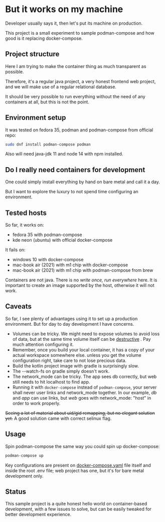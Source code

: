 # But it works on my machine

Developer usually says it, then let's put its machine on production.

This project is a small experiment to sample podman-compose and how good is it
replacing docker-compose.

## Project structure

Here I am trying to make the container thing as much transparent as possible.

Therefore, it's a regular java project, a very honest frontend web project, and
we will make use of a regular relational database.

It should be very possible to run everything without the need of any containers
at all, but this is not the point.

## Environment setup

It was tested on fedora 35, podman and podman-compose from official repo:

```bash
sudo dnf install podman-compose podman 
```

Also will need java-jdk 11 and node 14 with npm installed.

## Do I really need containers for development

One could simply install everything by hand on bare metal and call it a day.

But I want to explore the luxury to not spend time configuring an environment.

## Tested hosts

So far, it works on:

- fedora 35 with podman-compose
- kde neon (ubuntu) with official docker-compose

It fails on:

- windows 10 with docker-compose
- mac-book air (2021) with m1 chip with docker-compose
- mac-book air (2021) with m1 chip with podman-compose from brew

Containers are not java. There is no _write once, run everywhere_ here. It is
important to create an image supported by the host, otherwise it will not work.

## Caveats

So far, I see plenty of advantages using it to set up a production environment.
But for day to day development I have concerns.

- Volumes can be tricky. We might need to expose volumes to avoid loss of data,
  but at the same time volume itself can
  be [destructive](https://docs.docker.com/storage/bind-mounts/#configure-the-selinux-label)
  . Pay much attention configuring it.
- Remember, once you build your local container, it has a copy of your actual
  workspace somewhere else. unless you get the volume configuration right, take
  care to not lose precious data.
- Build the kotlin project image with gradle is surprisingly slow.
- The --watch-fs on gradle simply doesn't work.
- The network_mode can be tricky. The app sees db correctly, but web still needs
  to hit localhost to find app.
- Running it with `docker-compose` instead of `podman-compose`, your server
  shall never user links and network_mode together. In our example, *db* and
  *app* can use links, but *web* goes with network_mode: "host" in order to work
  properly.

~~Seeing a lot of material about uid/gid remapping, but no elegant solution
yet.~~ A good solution came with correct selinux flag.

## Usage

Spin podman-compose the same way you could spin up docker-compose:

```bash
podman-compose up
```

Key configurations are present on [docker-compose.yaml](./docker-compose.yaml)
file itself and inside the root .env file; web project has one, but it's for
bare metal development only.

## Status

This sample project is a quite honest hello world on container-based
development, with a few issues to solve, but can be easily tweaked for better
development experience.
